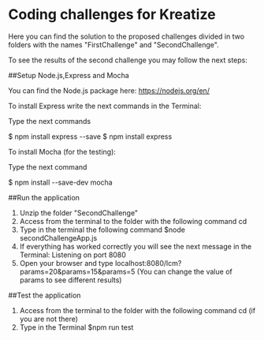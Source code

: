 # Coding challenges for Kreatize
Here you can find the solution to the  proposed challenges divided in two folders with the names "FirstChallenge" and "SecondChallenge". 


To see the results of the second challenge you may follow the next steps:

##Setup Node.js,Express and Mocha

You can find the Node.js package here: https://nodejs.org/en/

To install Express write the next commands in the Terminal:

Type the next commands

$ npm install express --save
$ npm install express

To install Mocha (for the testing):

Type the next command

$ npm install --save-dev mocha

##Run the application
1. Unzip the folder "SecondChallenge" 
2. Access from the terminal to the folder with the following command cd <path>
3. Type in the terminal the following command  $node secondChallengeApp.js 
4. If everything has worked correctly you will see the next message in the Terminal: Listening on port 8080
5. Open your browser and type localhost:8080/lcm?params=20&params=15&params=5 (You can change the value of params to see different results)

##Test the application
1. Access from the terminal to the folder with the following command cd <path> (if you are not there)
2. Type in the Terminal $npm run test

